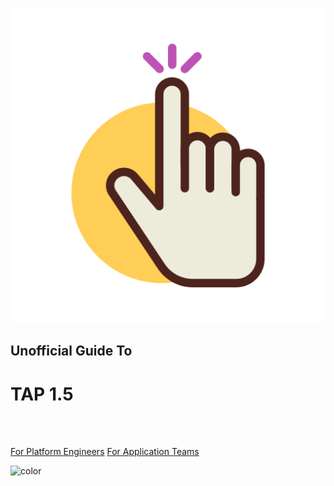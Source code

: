 ![logo](_media/tap.png)

## Unofficial Guide To
# TAP 1.5

</br>
</br>

[For Platform Engineers](./tap-for-platform-engineers/README.md)
[For Application Teams](./tap-for-app-teams/README.md)

![color](#f0f0f0)